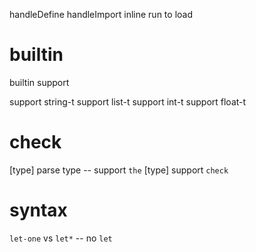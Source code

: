 handleDefine
handleImport
inline run to load

# builtin

builtin support

support string-t
support list-t
support int-t
support float-t

# check

[type] parse type -- support `the`
[type] support `check`

# syntax

`let-one` vs `let*` -- no `let`
